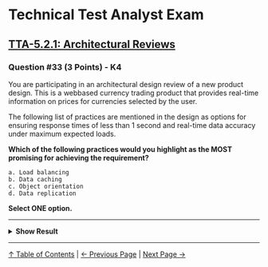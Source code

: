 # Technical Test Analyst Exam

## [TTA-5.2.1: Architectural Reviews](../../5-reviews/5.2-using-checklists-in-reviews.md#521-architectural-reviews)

### Question #33 (3 Points) - K4

You are participating in an architectural design review of a new product design. This is a webbased currency trading product that provides real-time information on prices for currencies selected by the user.

The following list of practices are mentioned in the design as options for ensuring response times of less than 1 second and real-time data accuracy under maximum expected loads.

**Which of the following practices would you highlight as the MOST promising for achieving the requirement?**

    a. Load balancing
    b. Data caching
    c. Object orientation
    d. Data replication

**Select ONE option.**

---

<details>
<summary><strong>Show Result</strong></summary>

#### Correct Answer: a

    a. Is correct. Load balancing should ensure that peak volumes of traffic can be handled by spreading the load among available servers
    b. Is not correct. Caching data may provide fast response times but may not guarantee that rapidly changing currency rates are accurately shown in real-time
    c. Is not correct. Object orientation practices do not target performance efficiency
    d. Is not correct. Data replication may not guarantee that the constantly changing currency rates are accurately shown in real-time

</details>

---

[↑ Table of Contents](../../README.md#table-of-contents) | [← Previous Page](question-32.md) | [Next Page →](question-34.md)
